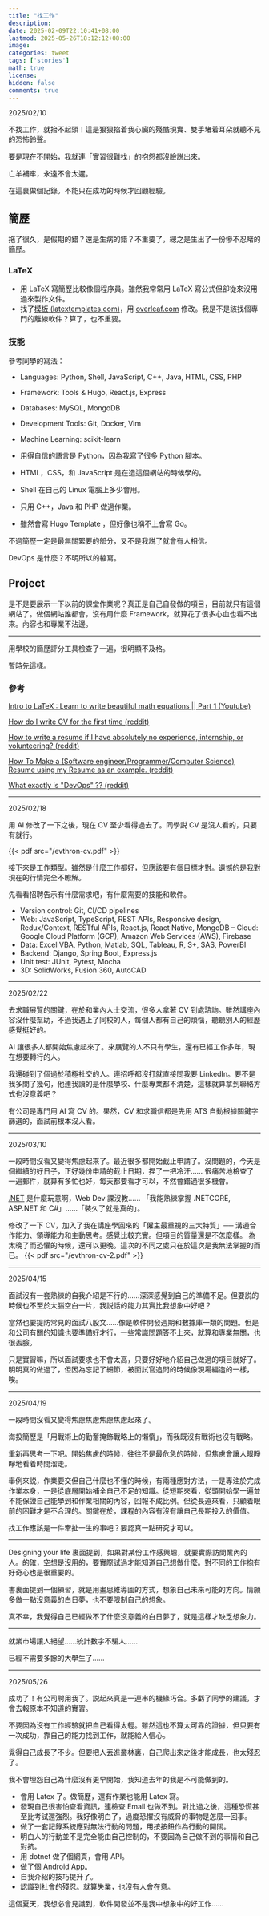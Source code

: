```yaml
---
title: "找工作"
description: 
date: 2025-02-09T22:10:41+08:00
lastmod: 2025-05-26T18:12:12+08:00
image: 
categories: tweet
tags: ['stories']
math: true
license: 
hidden: false
comments: true
---
```


2025/02/10

不找工作，就抬不起頭！這是狠狠掐着我心臟的殘酷現實、雙手堵着耳朵就聽不見的恐怖鈴聲。

要是現在不開始，我就連「實習很難找」的抱怨都沒臉説出來。

亡羊補牢，永遠不會太遲。

在這裏做個記錄。不能只在成功的時候才回顧經驗。

## 簡歷
拖了很久，是假期的錯？還是生病的錯？不重要了，總之是生出了一份慘不忍睹的簡歷。

### LaTeX
- 用 LaTeX 寫簡歷比較像個程序員。雖然我常常用 LaTeX 寫公式但卻從來沒用過來製作文件。
- 找了[模板 (latextemplates.com)](https://www.latextemplates.com/template/medium-length-professional-cv)，用 [overleaf.com](https://www.overleaf.com) 修改。我是不是該找個專門的離線軟件？算了，也不重要。

### 技能
參考同學的寫法：
- Languages: Python, Shell, JavaScript, C++, Java, HTML, CSS, PHP
- Framework:  Tools & Hugo, React.js, Express
- Databases: MySQL, MongoDB
- Development Tools:  Git, Docker, Vim
- Machine Learning: scikit-learn

- 用得自信的語言是 Python，因為我寫了很多 Python 腳本。
- HTML，CSS，和 JavaScript 是在造這個網站的時候學的。
- Shell 在自己的 Linux 電腦上多少會用。
- 只用 C++，Java 和 PHP 做過作業。
- 雖然會寫 Hugo Template ，但好像也稱不上會寫 Go。

不過簡歷一定是最無關緊要的部分，又不是我説了就會有人相信。

DevOps 是什麼？不明所以的縮寫。

## Project
是不是要展示一下以前的課堂作業呢？真正是自己自發做的項目，目前就只有這個網站了。做個網站誰都會，沒有用什麼 Framework，就算花了很多心血也看不出來。內容也和專業不沾邊。

***
用學校的簡歷評分工具檢查了一遍，很明顯不及格。

暫時先這樣。

### 參考
[Intro to LaTeX : Learn to write beautiful math equations || Part 1 (Youtube)](https://www.youtube.com/watch?v=Jp0lPj2-DQA)

[How do I write CV for the first time (reddit)](https://old.reddit.com/r/resumes/comments/utv9uw/how_do_i_write_a_cv_for_the_first_time/)

[How to write a resume if I have absolutely no experience, internship, or volunteering? (reddit)](https://old.reddit.com/r/resumes/comments/tis0yn/how_to_write_a_resume_if_i_have_absolutely_no/)

[How To Make a (Software engineer/Programmer/Computer Science) Resume using my Resume as an example. (reddit)](https://old.reddit.com/r/resumes/comments/873kmq/advice_how_to_make_a_software/)

[What exactly is "DevOps" ?? (reddit)](https://old.reddit.com/r/devops/comments/vfxmxv/what_exactly_is_devops/)

***
2025/02/18

用 AI 修改了一下之後，現在 CV 至少看得過去了。同學説 CV 是沒人看的，只要有就行。

{{< pdf src="/evthron-cv.pdf" >}} 

接下來是工作類型。雖然是什麼工作都好，但應該要有個目標才對。遺憾的是我對現在的行情完全不瞭解。

先看看招聘告示有什麼需求吧，有什麼需要的技能和軟件。

- Version control: Git, CI/CD pipelines
- Web: JavaScript, TypeScript, REST APIs, Responsive design, Redux/Context, RESTful APIs, React.js, React Native, MongoDB
– Cloud: Google Cloud Platform (GCP), Amazon Web Services (AWS), Firebase
- Data: Excel VBA, Python, Matlab, SQL, Tableau, R, S+, SAS, PowerBI
- Backend: Django, Spring Boot, Express.js 
- Unit test: JUnit, Pytest, Mocha
- 3D: SolidWorks, Fusion 360, AutoCAD

***

2025/02/22

去求職展覽的關鍵，在於和業內人士交流，很多人拿著 CV 到處諮詢。雖然講座內容沒什麼幫助，不過我遇上了同校的人，每個人都有自己的煩惱，聽聽別人的經歷感覺挺好的。

AI 讓很多人都開始焦慮起來了。來展覽的人不只有學生，還有已經工作多年，現在想要轉行的人。

我還碰到了個過於積極社交的人。連招呼都沒打就直接問我要 LinkedIn。要不是我多問了幾句，他連我讀的是什麼學校、什麼專業都不清楚，這樣就算拿到聯絡方式也沒意義吧？

有公司是專門用 AI 寫 CV 的。果然，CV 和求職信都是先用 ATS 自動根據關鍵字篩選的，面試前根本沒人看。

***
2025/03/10

一段時間沒看又變得焦慮起來了。最近很多都開始截止申請了。沒問題的，今天是個繼續的好日子，正好幾份申請的截止日期，捏了一把冷汗……
很痛苦地檢查了一遍郵件，就算有多忙也好，每天都要看才可以，不然會錯過很多機會。

[.NET](/zh/code/dotnet/) 是什麼玩意啊，Web Dev 課沒教…… 「我能熟練掌握 .NETCORE, ASP.NET 和 C#」……「裝久了就是真的」。

修改了一下 CV，加入了我在講座學回來的「僱主最重視的三大特質」── 溝通合作能力、領導能力和主動思考。感覺比較充實。但項目的質量還是不怎麼樣。
為太晚了而恐懼的時候，還可以更晚。這次的不同之處只在於這次是我無法掌握的而已。
{{< pdf src="/evthron-cv-2.pdf" >}} 

***
2025/04/15

面試沒有一套熟練的自我介紹是不行的……深深感覺到自己的準備不足。但要説的時候也不至於大腦空白一片，我説話的能力其實比我想象中好吧？

當然也要提防常見的面試八股文……像是軟件開發週期和數據庫一類的問題。但是和公司有關的知識也要準備好才行，一些常識問題答不上來，就算和專業無關，也很丟臉。

只是實習嘛，所以面試要求也不會太高，只要好好地介紹自己做過的項目就好了。明明真的做過了，但因為忘記了細節，被面試官追問的時候像現場編造的一樣，唉。

***
2025/04/19

一段時間沒看又變得焦慮焦慮焦慮焦慮起來了。

海投簡歷是「用戰術上的勤奮掩飾戰略上的懶惰」，而我既沒有戰術也沒有戰略。

重新再思考一下吧。開始焦慮的時候，往往不是最危急的時候，但焦慮會讓人眼睜睜地看着時間溜走。

舉例來説，作業要交但自己什麼也不懂的時候，有兩種應對方法，一是專注於完成作業本身，一是從底層開始補全自己不足的知識。從短期來看，從頭開始學一遍並不能保證自己能學到和作業相關的內容，回報不成比例。但從長遠來看，只顧着眼前的困難才是不合理的。關鍵在於，課程的內容有沒有讓自己長期投入的價值。

找工作應該是一件牽扯一生的事吧？要認真一點研究才可以。

***
Designing your life 裏面提到，如果對某份工作感興趣，就要實際訪問業內的人。的確，空想是沒用的，要實際試過才能知道自己想做什麼。對不同的工作抱有好奇心也是很重要的。

書裏面提到一個練習，就是用畫思維導圖的方式，想象自己未來可能的方向。情願多做一點沒意義的白日夢，也不要限制自己的想象。

真不幸，我覺得自己已經做不了什麼沒意義的白日夢了，就是這樣才缺乏想象力。
***
就業市場讓人絕望……統計數字不騙人……

已經不需要多餘的大學生了……
***
2025/05/26

成功了！有公司聘用我了。説起來真是一連串的機緣巧合。多虧了同學的建議，才會去報原本不知道的實習。

不要因為沒有工作經驗就把自己看得太輕。雖然這也不算太可靠的證據，但只要有一次成功，靠自己的能力找到工作，就能給人信心。

覺得自己成長了不少。但要把人丟進叢林裏，自己爬出來之後才能成長，也太殘忍了。

我不會埋怨自己為什麼沒有更早開始，我知道去年的我是不可能做到的。

- 會用 Latex 了。做簡歷，還有作業也能用 Latex 寫。
- 發現自己很害怕查看資訊，連檢查 Email 也做不到。對比過之後，這種恐慌甚至比考試還強烈。我好像明白了，過度恐懼沒有威脅的事物是怎麼一回事。
- 做了一套記錄系統應對無法行動的問題，用按按鈕作為行動的開關。
- 明白人的行動並不是完全能由自己控制的，不要因為自己做不到的事情和自己對抗。
- 用 dotnet 做了個網頁，會用 API。
- 做了個 Android App。
- 自我介紹的技巧提升了。
- 認識到社會的殘忍。就算失業，也沒有人會在意。

這個夏天，我想必會見識到，軟件開發並不是我中想象中的好工作……

